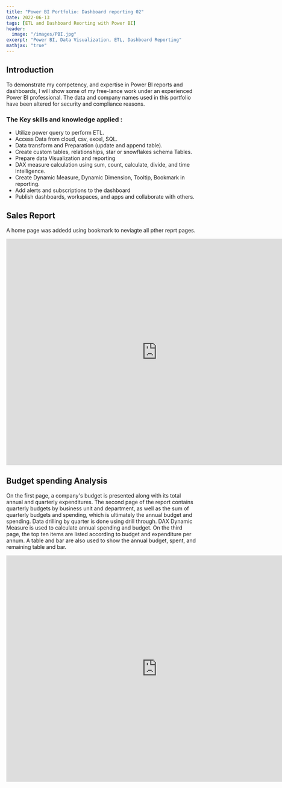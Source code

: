 ```yaml
---
title: "Power BI Portfolio: Dashboard reporting 02"
Date: 2022-06-13
tags: [ETL and Dashboard Reorting with Power BI]
header:
  image: "/images/PBI.jpg"
excerpt: "Power BI, Data Visualization, ETL, Dashboard Reporting"
mathjax: "true"
---
```


## Introduction
To demonstrate my competency, and expertise in Power BI reports and dashboards, I will show some of my free-lance work under an experienced Power BI professional. The data and company names used in this portfolio have been altered for security and compliance reasons.

### The Key skills and knowledge applied :  
- Utilize power query to perform ETL.
- Access Data from cloud, csv, excel, SQL.
- Data transform and Preparation (update and append table).
- Create custom tables, relationships, star or snowflakes schema Tables.
- Prepare data Visualization and reporting 
- DAX measure calculation using sum, count, calculate, divide, and time intelligence.
- Create Dynamic Measure, Dynamic Dimension, Tooltip, Bookmark in reporting. 
- Add alerts and subscriptions to the dashboard
- Publish dashboards, workspaces, and apps and collaborate with others.

## Sales Report
A home page was addedd using bookmark to neviagte all pther reprt pages.


<iframe width="800" height="600" src="https://app.powerbi.com/view?r=eyJrIjoiNjJhMDUzNzMtMGEyYi00YTBiLTkzZDItNjlkYjU3MTUwNmJkIiwidCI6ImRjZTdlZTY5LTNjOTYtNGEzMi05ZmMwLWUzMjc3YTllMTAxYiIsImMiOjEwfQ%3D%3D" frameborder="0" allowFullScreen="true"></iframe>


## Budget spending Analysis
On the first page, a company's budget is presented along with its total annual and quarterly expenditures. The second page of the report contains quarterly budgets by business unit and department, as well as the sum of quarterly budgets and spending, which is ultimately the annual budget and spending. Data drilling by quarter is done using drill through. DAX Dynamic Measure is used to calculate annual spending and budget. On the third page, the top ten items are listed according to budget and expenditure per annum. A table and bar are also used to show the annual budget, spent, and remaining table and bar.


<iframe width="800" height="600" src=" https://app.powerbi.com/view?r=eyJrIjoiY2Q0OGJlYzYtNTg2Ny00MzhhLWEzMjItNjk1MzBlMzFhNTFmIiwidCI6ImRjZTdlZTY5LTNjOTYtNGEzMi05ZmMwLWUzMjc3YTllMTAxYiIsImMiOjEwfQ%3D%3D&pageName=ReportSection60a74daab89e80c85add" frameborder="0" allowFullScreen="true"></iframe>


